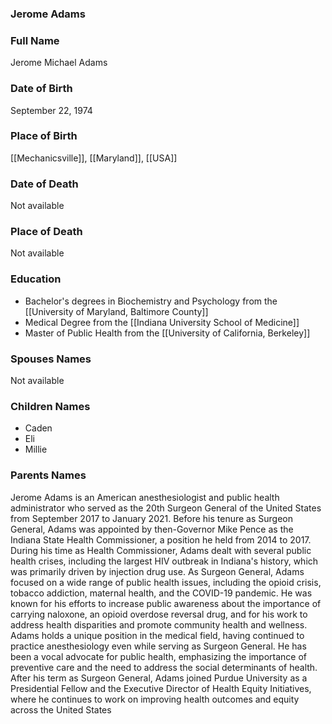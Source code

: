 ### Jerome Adams

### Full Name

Jerome Michael Adams

### Date of Birth

September 22, 1974

### Place of Birth

[[Mechanicsville]], [[Maryland]], [[USA]]

### Date of Death

Not available

### Place of Death

Not available

### Education

- Bachelor's degrees in Biochemistry and Psychology from the [[University of Maryland, Baltimore County]]
- Medical Degree from the [[Indiana University School of Medicine]]
- Master of Public Health from the [[University of California, Berkeley]]

### Spouses Names

Not available

### Children Names

- Caden
- Eli
- Millie

### Parents Names

Jerome Adams is an American anesthesiologist and public health administrator who served as the 20th Surgeon General of the United States from September 2017 to January 2021. Before his tenure as Surgeon General, Adams was appointed by then-Governor Mike Pence as the Indiana State Health Commissioner, a position he held from 2014 to 2017. During his time as Health Commissioner, Adams dealt with several public health crises, including the largest HIV outbreak in Indiana's history, which was primarily driven by injection drug use. As Surgeon General, Adams focused on a wide range of public health issues, including the opioid crisis, tobacco addiction, maternal health, and the COVID-19 pandemic. He was known for his efforts to increase public awareness about the importance of carrying naloxone, an opioid overdose reversal drug, and for his work to address health disparities and promote community health and wellness. Adams holds a unique position in the medical field, having continued to practice anesthesiology even while serving as Surgeon General. He has been a vocal advocate for public health, emphasizing the importance of preventive care and the need to address the social determinants of health. After his term as Surgeon General, Adams joined Purdue University as a Presidential Fellow and the Executive Director of Health Equity Initiatives, where he continues to work on improving health outcomes and equity across the United States